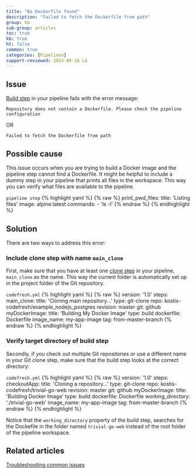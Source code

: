 ```yaml
---
title: "No Dockerfile found"
description: "Failed to fetch the Dockerfile from path"
group: kb
sub-group: articles
toc: true
kb: true
ht: false
common: true
categories: [Pipelines]
support-reviewed: 2023-04-18 LG
---
```


## Issue

[Build step]({{site.baseurl}}/docs/pipelines/steps/build/) in your pipeline fails with the error message:  

```shell
Repository does not contain a Dockerfile. Please check the pipeline configuration
```

OR

```shell
Failed to fetch the Dockerfile from path
```

## Possible cause

This issue occurs when you are trying to build a Docker image and the pipeline step cannot find a Dockerfile. It might be helpful to include a dummy step in your pipeline that prints all files in the workspace. This way you can verify what files are available to the pipeline.

`pipeline step`
{% highlight yaml %}
{% raw %}
print_pwd_files:
  title: 'Listing files'
  image: alpine:latest
  commands:
    - 'ls -l'
{% endraw %}
{% endhighlight %}

## Solution

There are two ways to address this error:

### Include clone step with name  `main_clone`

First, make sure that you have at least one [clone step]({{site.baseurl}}/docs/pipelines/steps/git-clone/) in your pipeline, `main_clone` as the name. This way the current folder is automatically set up in the project folder of the Git repository.

`codefresh.yml`
{% highlight yaml %}
{% raw %}
version: '1.0'
steps:
  main_clone:
    title: 'Cloning main repository...'
    type: git-clone
    repo: kostis-codefresh/example_nodejs_postgres
    revision: master
    git: github
  myDockerImage:
    title: 'Building My Docker Image'
    type: build
    dockerfile: Dockerfile
    image_name: my-app-image
    tag: from-master-branch
{% endraw %}
{% endhighlight %}

### Verify target directory of build step

Secondly, if you check out multiple Git repositories or use a different name in your Git clone step, make sure that the build step looks at the correct directory:

`codefresh.yml`
{% highlight yaml %}
{% raw %}
version: '1.0'
steps:
  checkoutApp:
    title: 'Cloning a repository...'
    type: git-clone
    repo: kostis-codefresh/trivial-go-web
    revision: master
    git: github
  myDockerImage:
    title: 'Building Docker Image'
    type: build
    dockerfile: Dockerfile
    working_directory: './trivial-go-web'
    image_name: my-app-image
    tag: from-master-branch
{% endraw %}
{% endhighlight %}

Notice that the `working_directory` property of the build step, searches for the Dockefile in the folder named `trivial-go-web` instead of the root folder of the pipeline workspace.

## Related articles

[Troubleshooting common issues]({{site.baseurl}}/docs/kb/common-issues/)  
